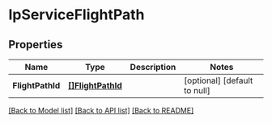 # IpServiceFlightPath

## Properties
Name | Type | Description | Notes
------------ | ------------- | ------------- | -------------
**FlightPathId** | [**[]FlightPathId**](flightPathId.md) |  | [optional] [default to null]

[[Back to Model list]](../README.md#documentation-for-models) [[Back to API list]](../README.md#documentation-for-api-endpoints) [[Back to README]](../README.md)

